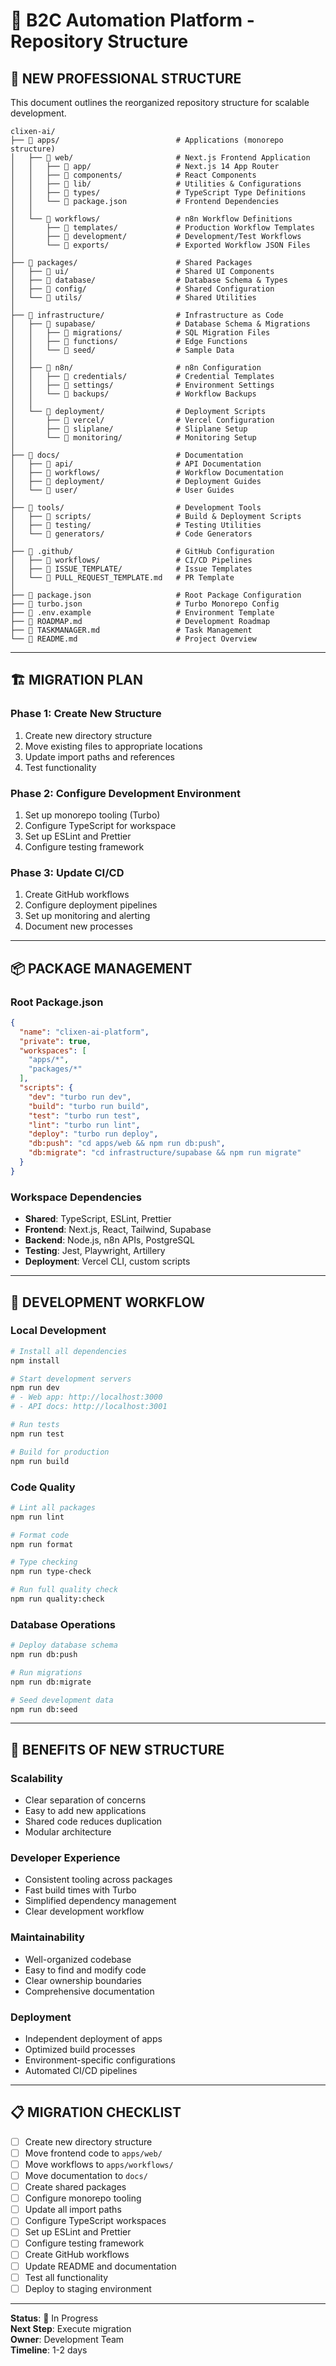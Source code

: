 # 📁 B2C Automation Platform - Repository Structure

## 🎯 **NEW PROFESSIONAL STRUCTURE**

This document outlines the reorganized repository structure for scalable development.

```
clixen-ai/
├── 📁 apps/                          # Applications (monorepo structure)
│   ├── 📁 web/                       # Next.js Frontend Application
│   │   ├── 📁 app/                   # Next.js 14 App Router
│   │   ├── 📁 components/            # React Components
│   │   ├── 📁 lib/                   # Utilities & Configurations
│   │   ├── 📁 types/                 # TypeScript Type Definitions
│   │   └── 📄 package.json           # Frontend Dependencies
│   │
│   └── 📁 workflows/                 # n8n Workflow Definitions
│       ├── 📁 templates/             # Production Workflow Templates
│       ├── 📁 development/           # Development/Test Workflows
│       └── 📁 exports/               # Exported Workflow JSON Files
│
├── 📁 packages/                      # Shared Packages
│   ├── 📁 ui/                        # Shared UI Components
│   ├── 📁 database/                  # Database Schema & Types
│   ├── 📁 config/                    # Shared Configuration
│   └── 📁 utils/                     # Shared Utilities
│
├── 📁 infrastructure/                # Infrastructure as Code
│   ├── 📁 supabase/                  # Database Schema & Migrations
│   │   ├── 📁 migrations/            # SQL Migration Files
│   │   ├── 📁 functions/             # Edge Functions
│   │   └── 📁 seed/                  # Sample Data
│   │
│   ├── 📁 n8n/                       # n8n Configuration
│   │   ├── 📁 credentials/           # Credential Templates
│   │   ├── 📁 settings/              # Environment Settings
│   │   └── 📁 backups/               # Workflow Backups
│   │
│   └── 📁 deployment/                # Deployment Scripts
│       ├── 📁 vercel/                # Vercel Configuration
│       ├── 📁 sliplane/              # Sliplane Setup
│       └── 📁 monitoring/            # Monitoring Setup
│
├── 📁 docs/                          # Documentation
│   ├── 📁 api/                       # API Documentation
│   ├── 📁 workflows/                 # Workflow Documentation
│   ├── 📁 deployment/                # Deployment Guides
│   └── 📁 user/                      # User Guides
│
├── 📁 tools/                         # Development Tools
│   ├── 📁 scripts/                   # Build & Deployment Scripts
│   ├── 📁 testing/                   # Testing Utilities
│   └── 📁 generators/                # Code Generators
│
├── 📁 .github/                       # GitHub Configuration
│   ├── 📁 workflows/                 # CI/CD Pipelines
│   ├── 📁 ISSUE_TEMPLATE/            # Issue Templates
│   └── 📄 PULL_REQUEST_TEMPLATE.md   # PR Template
│
├── 📄 package.json                   # Root Package Configuration
├── 📄 turbo.json                     # Turbo Monorepo Config
├── 📄 .env.example                   # Environment Template
├── 📄 ROADMAP.md                     # Development Roadmap
├── 📄 TASKMANAGER.md                 # Task Management
└── 📄 README.md                      # Project Overview
```

---

## 🏗️ **MIGRATION PLAN**

### **Phase 1: Create New Structure**
1. Create new directory structure
2. Move existing files to appropriate locations
3. Update import paths and references
4. Test functionality

### **Phase 2: Configure Development Environment**
1. Set up monorepo tooling (Turbo)
2. Configure TypeScript for workspace
3. Set up ESLint and Prettier
4. Configure testing framework

### **Phase 3: Update CI/CD**
1. Create GitHub workflows
2. Configure deployment pipelines
3. Set up monitoring and alerting
4. Document new processes

---

## 📦 **PACKAGE MANAGEMENT**

### **Root Package.json**
```json
{
  "name": "clixen-ai-platform",
  "private": true,
  "workspaces": [
    "apps/*",
    "packages/*"
  ],
  "scripts": {
    "dev": "turbo run dev",
    "build": "turbo run build",
    "test": "turbo run test",
    "lint": "turbo run lint",
    "deploy": "turbo run deploy",
    "db:push": "cd apps/web && npm run db:push",
    "db:migrate": "cd infrastructure/supabase && npm run migrate"
  }
}
```

### **Workspace Dependencies**
- **Shared**: TypeScript, ESLint, Prettier
- **Frontend**: Next.js, React, Tailwind, Supabase
- **Backend**: Node.js, n8n APIs, PostgreSQL
- **Testing**: Jest, Playwright, Artillery
- **Deployment**: Vercel CLI, custom scripts

---

## 🔧 **DEVELOPMENT WORKFLOW**

### **Local Development**
```bash
# Install all dependencies
npm install

# Start development servers
npm run dev
# - Web app: http://localhost:3000
# - API docs: http://localhost:3001

# Run tests
npm run test

# Build for production
npm run build
```

### **Code Quality**
```bash
# Lint all packages
npm run lint

# Format code
npm run format

# Type checking
npm run type-check

# Run full quality check
npm run quality:check
```

### **Database Operations**
```bash
# Deploy database schema
npm run db:push

# Run migrations
npm run db:migrate

# Seed development data
npm run db:seed
```

---

## 🎯 **BENEFITS OF NEW STRUCTURE**

### **Scalability**
- Clear separation of concerns
- Easy to add new applications
- Shared code reduces duplication
- Modular architecture

### **Developer Experience**
- Consistent tooling across packages
- Fast build times with Turbo
- Simplified dependency management
- Clear development workflow

### **Maintainability**
- Well-organized codebase
- Easy to find and modify code
- Clear ownership boundaries
- Comprehensive documentation

### **Deployment**
- Independent deployment of apps
- Optimized build processes
- Environment-specific configurations
- Automated CI/CD pipelines

---

## 📋 **MIGRATION CHECKLIST**

- [ ] Create new directory structure
- [ ] Move frontend code to `apps/web/`
- [ ] Move workflows to `apps/workflows/`
- [ ] Move documentation to `docs/`
- [ ] Create shared packages
- [ ] Configure monorepo tooling
- [ ] Update all import paths
- [ ] Configure TypeScript workspaces
- [ ] Set up ESLint and Prettier
- [ ] Configure testing framework
- [ ] Create GitHub workflows
- [ ] Update README and documentation
- [ ] Test all functionality
- [ ] Deploy to staging environment

---

**Status**: 🔄 In Progress  
**Next Step**: Execute migration  
**Owner**: Development Team  
**Timeline**: 1-2 days